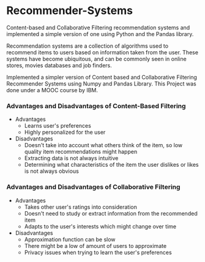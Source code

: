 # Recommender-Systems
Content-based and Collaborative Filtering recommendation systems and implemented a simple version of one using Python and the Pandas library.

Recommendation systems are a collection of algorithms used to recommend items to users based on information taken from the user. 
These systems have become ubiquitous, and can be commonly seen in online stores, movies databases and job finders.

Implemented a simpler version of Content based and Collaborative Filtering Recommender Systems using Numpy and Pandas Library.
This Project was done under a MOOC course by IBM.

### Advantages and Disadvantages of Content-Based Filtering
- Advantages
  - Learns user's preferences
  - Highly personalized for the user
- Disadvantages
  - Doesn't take into account what others think of the item, so low quality item recommendations might happen
  - Extracting data is not always intuitive
  - Determining what characteristics of the item the user dislikes or likes is not always obvious
  
### Advantages and Disadvantages of Collaborative Filtering
- Advantages
  - Takes other user's ratings into consideration
  - Doesn't need to study or extract information from the recommended item
  - Adapts to the user's interests which might change over time
- Disadvantages
  - Approximation function can be slow
  - There might be a low of amount of users to approximate
  - Privacy issues when trying to learn the user's preferences
